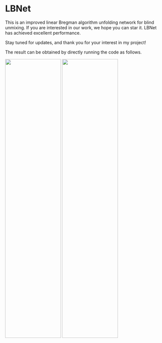 # LBNet
This is an improved linear Bregman algorithm unfolding network for blind unmixing. If you are interested in our work, we hope you can star it. LBNet has achieved excellent performance.

Stay tuned for updates, and thank you for your interest in my project!

The result can be obtained by directly running the code as follows.
<div align=left>
<img src=https://github.com/user-attachments/assets/662681ee-3a84-46f3-a657-08fa90b273de width="180" height="900"> <img src=https://github.com/user-attachments/assets/b0443b1b-5cc0-491c-858a-96aa3ed9f24e width="180" height="900">
</div>
